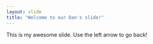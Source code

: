 ```yaml
---
layout: slide
title: "Welcome to our Dan's slide!"
---
```

This is my awesome slide.
Use the left arrow to go  back!
